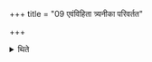 +++
title = "09 एवंविहिता त्र्यनीका परिवर्तत"

+++

<details><summary>थिते</summary>

एवंविहिता त्र्यनीका परिवर्तत इत ऊर्ध्वा प्राग्विषुवतः ९
</details>
